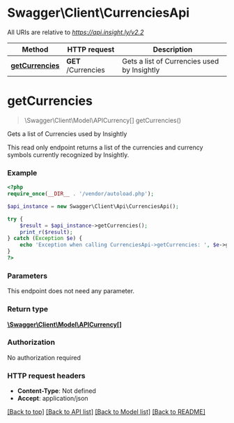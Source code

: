 # Swagger\Client\CurrenciesApi

All URIs are relative to *https://api.insight.ly/v2.2*

Method | HTTP request | Description
------------- | ------------- | -------------
[**getCurrencies**](CurrenciesApi.md#getCurrencies) | **GET** /Currencies | Gets a list of Currencies used by Insightly


# **getCurrencies**
> \Swagger\Client\Model\APICurrency[] getCurrencies()

Gets a list of Currencies used by Insightly

This read only endpoint returns a list of the currencies and currency symbols currently recognized by Insightly.

### Example
```php
<?php
require_once(__DIR__ . '/vendor/autoload.php');

$api_instance = new Swagger\Client\Api\CurrenciesApi();

try {
    $result = $api_instance->getCurrencies();
    print_r($result);
} catch (Exception $e) {
    echo 'Exception when calling CurrenciesApi->getCurrencies: ', $e->getMessage(), PHP_EOL;
}
?>
```

### Parameters
This endpoint does not need any parameter.

### Return type

[**\Swagger\Client\Model\APICurrency[]**](../Model/APICurrency.md)

### Authorization

No authorization required

### HTTP request headers

 - **Content-Type**: Not defined
 - **Accept**: application/json

[[Back to top]](#) [[Back to API list]](../../README.md#documentation-for-api-endpoints) [[Back to Model list]](../../README.md#documentation-for-models) [[Back to README]](../../README.md)

